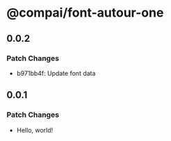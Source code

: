 # @compai/font-autour-one

## 0.0.2

### Patch Changes

- b971bb4f: Update font data

## 0.0.1

### Patch Changes

- Hello, world!
